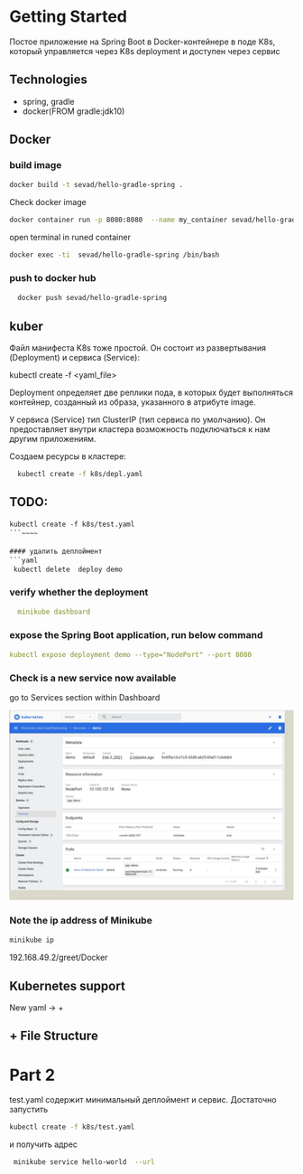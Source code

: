 # Getting Started
Постое приложение на Spring Boot в Docker-контейнере в поде K8s, который управляется через K8s deployment
 и доступен через сервис

## Technologies 

* spring, gradle 
* docker(FROM gradle:jdk10) 

## Docker 

### build image 
```bash
docker build -t sevad/hello-gradle-spring .
```

Check docker image 
```bash
docker container run -p 8080:8080  --name my_container sevad/hello-gradle-spring  
```

open terminal in runed container 
```bash
docker exec -ti  sevad/hello-gradle-spring /bin/bash
```



### push to docker hub 
```bash
  docker push sevad/hello-gradle-spring
```


## kuber 
Файл манифеста K8s тоже простой. Он состоит из развертывания (Deployment) и сервиса (Service):

kubectl create -f <yaml_file>


Deployment определяет две реплики пода, в которых будет выполняться контейнер, созданный из образа, указанного в атрибуте image.

У сервиса (Service) тип ClusterIP (тип сервиса по умолчанию). Он предоставляет внутри кластера возможность подключаться
 к нам другим приложениям.
 
 Создаем ресурсы в кластере:
 ```bash
   kubectl create -f k8s/depl.yaml
 ```

## TODO:
```
kubectl create -f k8s/test.yaml 
```~~~~

#### удалить деплоймент
```yaml
 kubectl delete  deploy demo
```

### verify whether the deployment 
```yaml
  minikube dashboard
```


### expose the Spring Boot application, run below command
 ```yaml
 kubectl expose deployment demo --type="NodePort" --port 8080
```

### Check is  a new service now available
go to Services section within Dashboard

![Image ](minikube_dashboard_1.jpg)
  
 ### Note the ip address of Minikube
 ```bash
 minikube ip
```

192.168.49.2/greet/Docker

## Kubernetes support
 New yaml -> <ctrl> + <j>
 
 <ctrl> + <F12> File Structure
 ----------

# Part 2 

test.yaml содержит минимальный деплоймент и сервис. Достаточно запустить 
```bash
kubectl create -f k8s/test.yaml 
```
и получить адрес
```bash
 minikube service hello-world  --url
```
